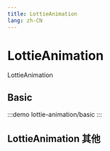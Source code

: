```yaml
--- 
title: LottieAnimation
lang: zh-CN
---
```


# LottieAnimation

LottieAnimation


## Basic

:::demo 
lottie-animation/basic
:::

## LottieAnimation 其他

